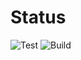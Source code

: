 # Status
![Test](https://github.com/redaBenchraa/Timer/workflows/Test/badge.svg)
![Build](https://github.com/redaBenchraa/Timer/workflows/Drive/badge.svg)

